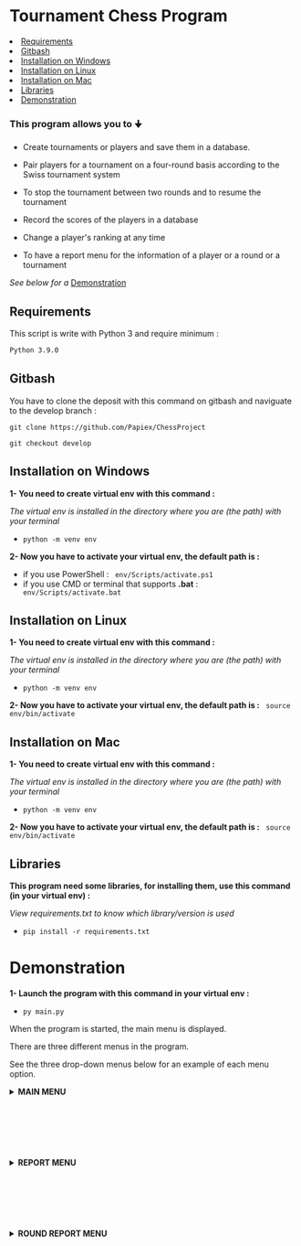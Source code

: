 # Tournament Chess Program

<li><a href="#requirements">Requirements</a></li>
<li><a href="#gitbash">Gitbash</a></li>
<li><a href="#installation-on-windows">Installation on Windows</a></li>
<li><a href="#installation-on-linux">Installation on Linux</a></li>
<li><a href="#installation-on-mac">Installation on Mac</a></li>
<li><a href="#libraries">Libraries</a></li>
<li><a href="#demonstration">Demonstration</a></li>

### This program allows you to 🠋

- Create tournaments or players and save them in a database.

- Pair players for a tournament on a four-round basis according to the Swiss tournament system

- To stop the tournament between two rounds and to resume the tournament

- Record the scores of the players in a database

- Change a player's ranking at any time

- To have a report menu for the information of a player or a round or a tournament

*See below for a* <a href="#demonstration">Demonstration</a>

## Requirements
This script is write with Python 3 and require minimum :
```bash
Python 3.9.0
```
## Gitbash
You have to clone the deposit with this command on gitbash and naviguate to the develop branch :
```
git clone https://github.com/Papiex/ChessProject
```
```
git checkout develop
```
## Installation on Windows
__1- You need to create virtual env with this command :__

*The virtual env is installed in the directory where you are (the path) with your terminal*

- ```python -m venv env```

__2- Now you have to activate your virtual env, the default path is :__
- if you use PowerShell :
``` env/Scripts/activate.ps1```
- if you use CMD or terminal that supports __.bat__ :
``` env/Scripts/activate.bat```

## Installation on Linux
__1- You need to create virtual env with this command :__

*The virtual env is installed in the directory where you are (the path) with your terminal*

- ```python -m venv env```

__2- Now you have to activate your virtual env, the default path is :__
``` source env/bin/activate```

## Installation on Mac
__1- You need to create virtual env with this command :__

*The virtual env is installed in the directory where you are (the path) with your terminal*

- ```python -m venv env```

__2- Now you have to activate your virtual env, the default path is :__
``` source env/bin/activate```

## Libraries
__This program need some libraries, for installing them, use this command (in your virtual env) :__

*View requirements.txt to know which library/version is used*

- ```pip install -r requirements.txt```

# Demonstration

__1- Launch the program with this command in your virtual env :__

- ```py main.py```

When the program is started, the main menu is displayed.

There are three different menus in the program.

See the three drop-down menus below for an example of each menu option.

<details>
  <summary><b>MAIN MENU</b></summary>

<li><a href="#create-a-tournament">Create a tournament</a></li>
<li><a href="#add-players-to-a-tournament">Add players to a Tournament</a></li>
<li><a href="#launch-or-continue-a-tournament">Launch or continue a tournament</a></li>
<li><a href="#add-player-to-database">Add player to database</a></li>
<li><a href="#modify-player-general-score">Modify player general score</a></li>
<li><a href="#report-menu">Report menu</a></li>
<li><a href="#exit-the-program">Exit the program</a></li>

![image](https://user-images.githubusercontent.com/81369778/136022869-22b1f44c-b777-46e4-9f4b-4c334afbe9a0.png)

## Create a tournament

¤ ***THE PROGRAM WILL ASK YOU :***
- The name
- The place
- The start and end date
- The time between tour
- The description

...and will save the tournament into the database.

![image](https://user-images.githubusercontent.com/81369778/136024702-b5e2a6e7-1aeb-4160-bffc-27826356c941.png)

<li><a href="#demonstration">Click here for back to the table contents</a></li>  
  
## Add players to a Tournament

¤ ***THE PROGRAM WILL SHOW YOU ALL THE TOURNAMENTS
AND WAIT YOU CHOOSE TOURNAMENT ID FOR ADD PLAYERS 🠋***

![image](https://user-images.githubusercontent.com/81369778/136026037-f0a6370e-428d-4f8f-b940-3eaea5b41beb.png)

¤ ***NOW YOU HAVE TO SELECT 8 PLAYERS ID 🠋***

![image](https://user-images.githubusercontent.com/81369778/136026617-9a513a54-59df-4e91-abb5-3e4b91040ae1.png)

¤ ***AFTER THAT THE LIST OF SELECTED PLAYERS IS DISPLAYED 🠋***

![image](https://user-images.githubusercontent.com/81369778/136037072-357847c4-6f50-411b-bc88-3a33c729d4de.png)

<li><a href="#demonstration">Click here for back to the table contents</a></li>  
  
## Launch or continue a tournament

<li><a href="#demonstration">Click here for back to the table contents</a></li>  
  
## Add player to database

¤ ***THE PROGRAM WILL ASK YOU :***
- The first name
- The last name
- The birthday
- The genre

...and will save the player into the database.

![image](https://user-images.githubusercontent.com/81369778/136023836-f68d5432-e6f1-4aeb-8385-d900e0da2640.png)

<li><a href="#demonstration">Click here for back to the table contents</a></li>  
  
## Modify player general score

<li><a href="#demonstration">Click here for back to the table contents</a></li>  
  
## Report menu

¤ ***GO TO THE***
<a href="#report-menu">REPORT MENU</a>

<li><a href="#demonstration">Click here for back to the table contents</a></li>  
  
## Exit the program

¤ ***SIMPLY EXIT THE PROGRAM***

<li><a href="#demonstration">Click here for back to the table contents</a></li>  
  
</details>

&nbsp;

&nbsp;

&nbsp;
  
<details>
  <summary><b>REPORT MENU</b></summary>

<li><a href="#show-all-tournaments">Show all tournaments</a></li>
<li><a href="#show-all-saved-players">Show all saved players</a></li>
<li><a href="#show-players-of-specific-tournament">Show players of specific tournament</a></li>
<li><a href="#show-round-report-menu-of-specific-tournament">Show round report menu of specific tournament</a></li>
<li><a href="#back-to-the-main-menu">Back to the main menu</a></li>

![image](https://user-images.githubusercontent.com/81369778/136050952-cace051e-2370-4967-8742-f1aecd4bf530.png)

## Show all tournaments

## Show all saved players

## Show players of specific tournament

## Show round report menu of specific tournament

## Back to the main menu
 
</details>

&nbsp;

&nbsp;

&nbsp;

<details>
  <summary><b>ROUND REPORT MENU</b></summary>

  
<li><a href="#show-all-rounds-results">Show all rounds results</a></li>
<li><a href="#show-round-x-results">Show round X results</a></li>
<li><a href="#back-to-the-report-menu">Back to the report menu</a></li>

![image](https://user-images.githubusercontent.com/81369778/136052754-13420d89-8f89-463a-9d51-e2ab289c99a7.png)

## Show all rounds results

## Show round X results

## Back to the report menu
  
</details>

&nbsp;

&nbsp;

&nbsp;

&nbsp;

&nbsp;
